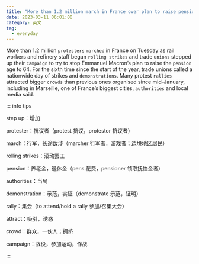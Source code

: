 ```yaml
---
title: "More than 1.2 million march in France over plan to raise pension age to 64"
date: 2023-03-11 06:01:00
category: 英文
tag:
  - everyday
---
```


More than 1.2 million `protesters` `marched` in France on Tuesday as rail workers and refinery staff began `rolling strikes` and trade `unions` stepped up their `campaign` to try to stop Emmanuel Macron’s plan to raise the `pension` age to 64. For the sixth time since the start of the year, trade unions called a nationwide day of strikes and `demonstrations`. Many protest `rallies` attracted bigger `crowds` than previous ones organised since mid-January, including in Marseille, one of France’s biggest cities, `authorities` and local media said.

::: info tips

step up：增加

protester：抗议者（protest 抗议，protestor 抗议者）

march：行军，长途跋涉（marcher 行军者，游戏者；边境地区居民）

rolling strikes：滚动罢工

pension：养老金，退休金（pens 花费，pensioner 领取抚恤金者）

authorities：当局

demonstration：示范，实证（demonstrate 示范，证明）

rally：集会（to attend/hold a rally 参加/召集大会）

attract：吸引，诱惑

crowd：群众，一伙人；拥挤

campaign：战役，参加运动，作战

:::
